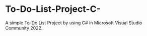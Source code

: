 # To-Do-List-Project-C-
A simple To-Do List Project by using C# in Microsoft Visual Studio Community 2022. 

